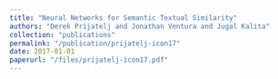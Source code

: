 ```yaml
---
title: "Neural Networks for Semantic Textual Similarity"
authors: "Derek Prijatelj and Jonathan Ventura and Jugal Kalita"
collection: "publications"
permalink: "/publication/prijatelj-icon17"
date: 2017-01-01
paperurl: "/files/prijatelj-icon17.pdf"
---
```

